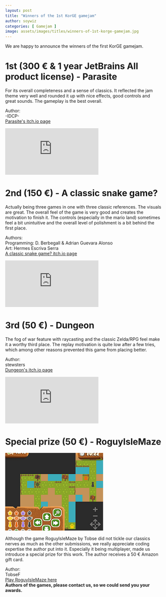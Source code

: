 ```yaml
---
layout: post
title: "Winners of the 1st KorGE gamejam"
author: soywiz
categories: [ Gamejam ]
image: assets/images/titles/winners-of-1st-korge-gamejam.jpg
---
```


We are happy to announce the winners of the first KorGE gamejam.

# 1st (300 € & 1 year JetBrains All product license) - Parasite

For its overall completeness and a sense of classics. It reflected the jam theme very well and rounded it up with nice
effects, good controls and great sounds. The gameplay is the best overall.

Author:  
-IDCP-  
[Parasite's itch.io page](https://idcp.itch.io/parasite)

<iframe allow="accelerometer; autoplay; encrypted-media; gyroscope; picture-in-picture" allowfullscreen="" frameborder="0" src="https://www.youtube.com/embed/suq-WOLx0_o" data-ss1593035920="1" style="max-width: 100%;" name="fitvid0"></iframe>

# 2nd (150 €) - A classic snake game?

Actually being three games in one with three classic references. The visuals are great. The overall feel of the game is
very good and creates the motivation to finish it. The controls (especially in the mario land) sometimes feel a bit
unintuitive and the overall level of polishment is a bit behind the first place.

Authors:  
Programming: D. Berbegall & Adrian Guevara Alonso  
Art: Hermes Escriva Serra  
[A classic snake game? itch.io page](https://hermesse.itch.io/a-classic-snake-game)

<iframe allow="accelerometer; autoplay; encrypted-media; gyroscope; picture-in-picture" allowfullscreen="" frameborder="0" src="https://www.youtube.com/embed/U-lxEcMrR5w" data-ss1593035920="1" style="max-width: 100%;" name="fitvid1"></iframe>

# 3rd (50 €) - Dungeon

The fog of war feature with raycasting and the classic Zelda/RPG feel make it a worthy third place. The replay
motivation is quite low after a few tries, which among other reasons prevented this game from placing better.

Author:  
stewsters  
[Dungeon's itch.io page](https://stewsters.itch.io/dungeon)

<iframe allow="accelerometer; autoplay; encrypted-media; gyroscope; picture-in-picture" allowfullscreen="" frameborder="0" src="https://www.youtube.com/embed/NmMcXZxH1Pc" data-ss1593035920="1" style="max-width: 100%;" name="fitvid2"></iframe>

# Special prize (50 €) - RoguyIsleMaze

![](/assets/images/LM+VZu.png)

Although the game RoguyIsleMaze by Tobse did not tickle our classics nerves as much as the other submissions, we really
appreciate coding expertise the author put into it. Especially it being multiplayer, made us introduce a special prize
for this work. The author receives a 50 € Amazon gift card.

Author:  
TobseF  
[Play RoguyIsleMaze here](https://itch.io/jam/korge-gamejam-1/rate/672094)  
**Authors of the games, please contact us, so we could send you your awards.**

